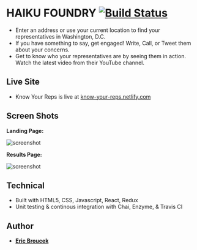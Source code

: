 
HAIKU FOUNDRY [![Build Status](https://travis-ci.org/eBrou/haiku-foundry.svg?branch=master)](https://travis-ci.org/eBrou/haiku-foundry)
===========


* Enter an address or use your current location to find your representatives in Washington, D.C.
* If you have something to say, get engaged! Write, Call, or Tweet them about your concerns.
* Get to know who your representatives are by seeing them in action. Watch the latest video from their YouTube channel.

Live Site
---------
* Know Your Reps is live at [know-your-reps.netlify.com](https://know-your-reps.netlify.com)      

Screen Shots
------------   
**Landing Page:**

![screenshot](http://i53.photobucket.com/albums/g48/tallericbucket/landing-page_zpsyh6gwzn9.jpeg)

**Results Page:**

![screenshot](http://i53.photobucket.com/albums/g48/tallericbucket/results-page_zpsmkwhpfmh.jpeg)

Technical
---------

* Built with HTML5, CSS, Javascript, React, Redux
* Unit testing & continous integration with Chai, Enzyme, & Travis CI

Author
------
* **[Eric Broucek](https://github.com/ebrou)**
